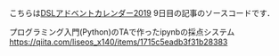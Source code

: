 こちらは[DSLアドベントカレンダー2019](https://qiita.com/advent-calendar/2019/muroran-it-dsl) 9日目の記事のソースコードです．

プログラミング入門(Python)のTAで作ったipynbの採点システム
https://qiita.com/liseos_x140/items/1715c5eadb3f31b28383
